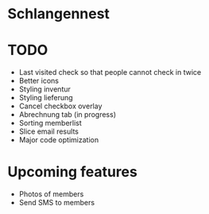Schlangennest
============

TODO
============


- Last visited check so that people cannot check in twice
- Better icons
- Styling inventur
- Styling lieferung
- Cancel checkbox overlay
- Abrechnung tab (in progress)
- Sorting memberlist
- Slice email results
- Major code optimization

Upcoming features
============
- Photos of members
- Send SMS to members


